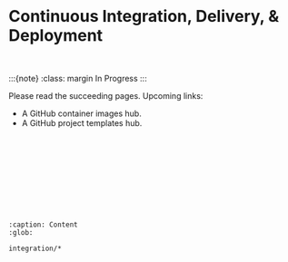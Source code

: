 <br>

# Continuous Integration, Delivery, & Deployment

<br>

:::{note}
:class: margin
In Progress
:::

Please read the succeeding pages.  Upcoming links:

* A GitHub container images hub.
* A GitHub project templates hub.

<br>
<br>

<br>
<br>

<br>
<br>

<br>
<br>


```{toctree}
:caption: Content
:glob:

integration/*
```

<br>
<br>

<br>
<br>

<br>
<br>

<br>
<br>
